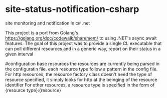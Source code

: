 # site-status-notification-csharp
site monitoring and notification in c# .net

This project is a port from Golang's https://golang.org/doc/codewalk/sharemem/ to using .NET's async await features.
The goal of this project was to provide a single CL executable that can poll different resources and in a generic way, report on their status in a given interval

#configuration base resources
the resources are currently being parsed in the configuratin file.
each resource type follow a pattern in the config file.
  For http resources, the resource factory class doesn't need the type of resource specified, it simply looks for http at the beinging of the resource identifier
  For other resources, a resource type is specified in the form of {resource type}:{resource}
